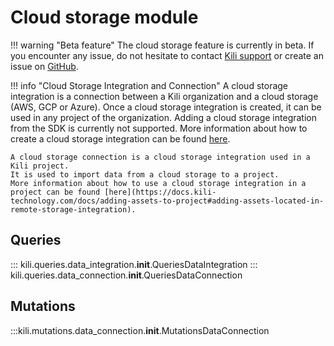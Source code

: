 # Cloud storage module

!!! warning "Beta feature"
    The cloud storage feature is currently in beta. If you encounter any issue, do not hesitate to contact [Kili support](mailto:support@kili-technology.com) or create an issue on [GitHub](https://github.com/kili-technology/kili-python-sdk/issues).

!!! info "Cloud Storage Integration and Connection"
    A cloud storage integration is a connection between a Kili organization and a cloud storage (AWS, GCP or Azure).
    Once a cloud storage integration is created, it can be used in any project of the organization.
    Adding a cloud storage integration from the SDK is currently not supported.
    More information about how to create a cloud storage integration can be found [here](https://docs.kili-technology.com/docs/adding-assets-to-project#creating-a-remote-storage-integration).

    A cloud storage connection is a cloud storage integration used in a Kili project.
    It is used to import data from a cloud storage to a project.
    More information about how to use a cloud storage integration in a project can be found [here](https://docs.kili-technology.com/docs/adding-assets-to-project#adding-assets-located-in-remote-storage-integration).

## Queries

::: kili.queries.data_integration.__init__.QueriesDataIntegration
::: kili.queries.data_connection.__init__.QueriesDataConnection

## Mutations

:::kili.mutations.data_connection.__init__.MutationsDataConnection
